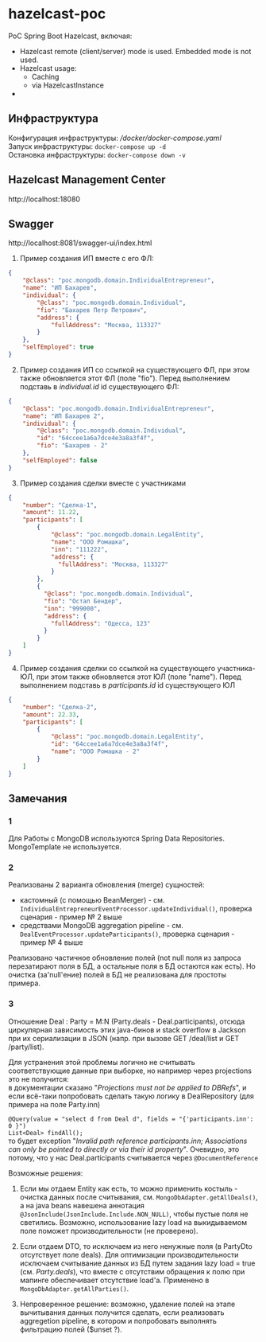 # hazelcast-poc
PoC Spring Boot Hazelcast, включая:
- Hazelcast remote (client/server) mode is used. Embedded mode is not used.
- Hazelcast usage:
  - Caching
  - via HazelcastInstance
- 

## Инфраструктура
Конфигурация инфраструктуры: _/docker/docker-compose.yaml_ <br>
Запуск инфраструктуры: `docker-compose up -d` <br>
Остановка инфраструктуры: `docker-compose down -v` <br>

## Hazelcast Management Center
http://localhost:18080

## Swagger
http://localhost:8081/swagger-ui/index.html

1. Пример создания ИП вместе с его ФЛ:
```json
{
    "@class": "poc.mongodb.domain.IndividualEntrepreneur",
    "name": "ИП Бахарев",
    "individual": {
        "@class": "poc.mongodb.domain.Individual",
        "fio": "Бахарев Петр Петрович",
        "address": {
            "fullAddress": "Москва, 113327"
        }
    },
    "selfEmployed": true
}
```

2. Пример создания ИП со ссылкой на существующего ФЛ, при этом также обновляется этот ФЛ (поле "fio").
Перед выполнением подставь в _individual.id_ id существующего ФЛ:
```json
{
    "@class": "poc.mongodb.domain.IndividualEntrepreneur",
    "name": "ИП Бахарев 2",
    "individual": {
        "@class": "poc.mongodb.domain.Individual",
        "id": "64ccee1a6a7dce4e3a8a3f4f",
        "fio": "Бахарев - 2"
    },
    "selfEmployed": false
}
```
3. Пример создания сделки вместе с участниками
```json
{
    "number": "Сделка-1",
    "amount": 11.22,
    "participants": [
        {
            "@class": "poc.mongodb.domain.LegalEntity",
            "name": "ООО Ромашка",
            "inn": "111222",
            "address": {
              "fullAddress": "Москва, 113327"
            }
        },
        {
          "@class": "poc.mongodb.domain.Individual",
          "fio": "Остап Бендер",
          "inn": "999000",
          "address": {
            "fullAddress": "Одесса, 123"
          }
        }
    ]
}
```
4. Пример создания сделки со ссылкой на существующего участника-ЮЛ,
  при этом также обновляется этот ЮЛ (поле "name").
   Перед выполнением подставь в _participants.id_ id существующего ЮЛ
```json
{
    "number": "Сделка-2",
    "amount": 22.33,
    "participants": [
        {
            "@class": "poc.mongodb.domain.LegalEntity",
            "id": "64ccee1a6a7dce4e3a8a3f4f",
            "name": "ООО Ромашка - 2"
        }
    ]
}
```
## Замечания
### 1
Для Работы с MongoDB используются Spring Data Repositories. MongoTemplate не используется.

### 2
Реализованы 2 варианта обновления (merge) сущностей:
- кастомный (с помощью BeanMerger) - см. `IndividualEntrepreneurEventProcessor.updateIndividual()`, проверка сценария - пример № 2 выше
- средствами MongoDB aggregation pipeline - см. `DealEventProcessor.updateParticipants()`, проверка сценария - пример № 4 выше

Реализовано частичное обновление полей (not null поля из запроса перезатирают поля в БД,
а остальные поля в БД остаются как есть).
Но очистка (за'null'ение) полей в БД не реализована для простоты примера.

### 3
Отношение Deal : Party = M:N (Party.deals - Deal.participants),
отсюда циркулярная зависимость этих java-бинов и stack overflow в Jackson
при их сериализации в JSON (напр. при вызове GET /deal/list и GET /party/list).

Для устранения этой проблемы логично не считывать соответствующие данные при выборке, но например через projections это не получится:<br>
в документации сказано "_Projections must not be applied to DBRefs_",
и если всё-таки попробовать сделать такую логику в DealRepository (для примера на поле Party.inn)

`@Query(value = "select d from Deal d", fields = "{'participants.inn': 0 }")` <br>
`List<Deal> findAll();` <br>
то будет exception "_Invalid path reference participants.inn; Associations can only be pointed to directly or via their id property_".
Очевидно, это потому, что у нас Deal.participants считывается через `@DocumentReference`

Возможные решения:

1. Если мы отдаем Entity как есть, то можно применить костыль - очистка данных после считывания, см. `MongoDbAdapter.getAllDeals()`,
а на java beans навешена аннотация `@JsonInclude(JsonInclude.Include.NON_NULL)`, чтобы пустые поля не светились.
Возможно, использование lazy load на выкидываемом поле поможет производительности (не проверено).

2. Если отдаем DTO, то исключаем из него ненужные поля (в PartyDto отсутствует поле deals).
Для оптимизации производительности исключаем считывание данных из БД путем задания lazy load = true (см. _Party.deals_),
что вместе с отсутствим обращения к полю при мапинге обеспечивает отсутствие load'а.
Применено в `MongoDbAdapter.getAllParties()`.

3. Непроверенное решение: возможно, удаление полей на этапе вычитывания данных получится сделать, если
реализовать aggregetion pipeline, в котором и попробовать выполнять фильтрацию полей ($unset ?).